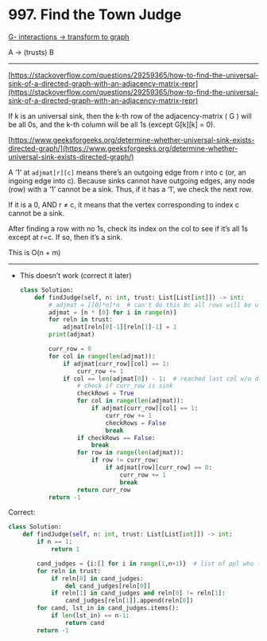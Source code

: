 # 997. Find the Town Judge

[G- interactions → transform to graph](G-%20interactions%20%E2%86%92%20transform%20to%20graph%20ee9fbda73aad4450841ee7efc757274e.md) 

A → (trusts) B

---

[https://stackoverflow.com/questions/29259365/how-to-find-the-universal-sink-of-a-directed-graph-with-an-adjacency-matrix-repr](https://stackoverflow.com/questions/29259365/how-to-find-the-universal-sink-of-a-directed-graph-with-an-adjacency-matrix-repr)

If k is an universal sink, then the k-th row of the adjacency-matrix ( G ) will be all 0s, and the k-th column will be all 1s (except G[k][k] = 0).

[https://www.geeksforgeeks.org/determine-whether-universal-sink-exists-directed-graph/](https://www.geeksforgeeks.org/determine-whether-universal-sink-exists-directed-graph/)

A ‘1’ at `adjmat[r][c]` means there’s an outgoing edge from r into c (or, an ingoing edge into c). Because sinks cannot have outgoing edges, any node (row) with a ‘1’ cannot be a sink. Thus, if it has a ‘1’, we check the next row.

If it is a 0, AND r ≠ c, it means that the vertex corresponding to index c cannot be a sink.

After finding a row with no 1s, check its index on the col to see if it’s all 1s except at r=c. If so, then it’s a sink.

This is O(n + m)

---

- This doesn’t work (correct it later)
    
    ```python
    class Solution:
        def findJudge(self, n: int, trust: List[List[int]]) -> int:
            # adjmat = [[0]*n]*n  # can't do this bc all rows will be updated the same when one row is
            adjmat = [n * [0] for i in range(n)]
            for reln in trust:
                adjmat[reln[0]-1][reln[1]-1] = 1
            print(adjmat)
    
            curr_row = 0
            for col in range(len(adjmat)):
                if adjmat[curr_row][col] == 1:
                    curr_row += 1
                if col == len(adjmat[0]) - 1:  # reached last col w/o down
                    # check if curr_row is sink
                    checkRows = True
                    for col in range(len(adjmat)):
                        if adjmat[curr_row][col] == 1:
                            curr_row += 1
                            checkRows = False
                            break
                    if checkRows == False:
                        break
                    for row in range(len(adjmat)):
                        if row != curr_row: 
                            if adjmat[row][curr_row] == 0:
                                curr_row += 1
                                break
                    return curr_row
            return -1
    ```
    

Correct:

```python
class Solution:
    def findJudge(self, n: int, trust: List[List[int]]) -> int:
        if n == 1:
            return 1

        cand_judges = {i:[] for i in range(1,n+1)}  # list of ppl who trust i
        for reln in trust:
            if reln[0] in cand_judges:
                del cand_judges[reln[0]]
            if reln[1] in cand_judges and reln[0] != reln[1]:
                cand_judges[reln[1]].append(reln[0])
        for cand, lst_in in cand_judges.items():
            if len(lst_in) == n-1:
                return cand
        return -1
```